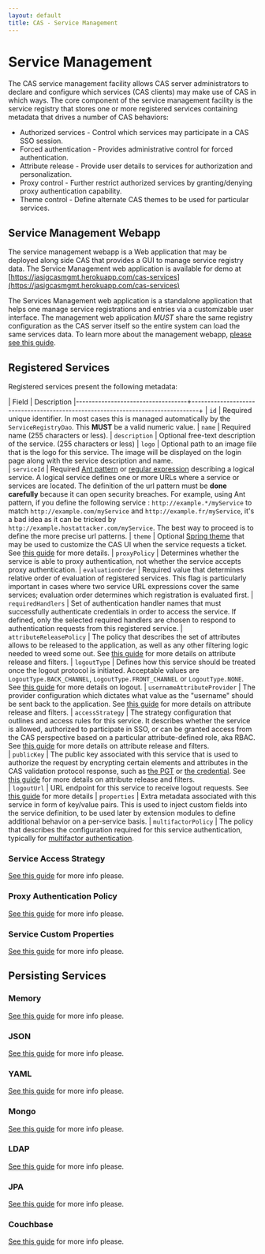 ```yaml
---
layout: default
title: CAS - Service Management
---
```


# Service Management

The CAS service management facility allows CAS server administrators to declare and configure which services
(CAS clients) may make use of CAS in which ways. The core component of the service management facility is the
service registry that stores one or more registered services
containing metadata that drives a number of CAS behaviors:

* Authorized services - Control which services may participate in a CAS SSO session.
* Forced authentication - Provides administrative control for forced authentication.
* Attribute release - Provide user details to services for authorization and personalization.
* Proxy control - Further restrict authorized services by granting/denying proxy authentication capability.
* Theme control - Define alternate CAS themes to be used for particular services.

## Service Management Webapp

The service management webapp is a Web application that may be deployed along side CAS that provides a GUI
to manage service registry data. The Service Management web application is available for demo at [https://jasigcasmgmt.herokuapp.com/cas-services](https://jasigcasmgmt.herokuapp.com/cas-services)

The Services Management web application is a standalone application that helps one manage service registrations and
entries via a customizable user interface. The management web application *MUST* share the same registry configuration as
the CAS server itself so the entire system can load the same services data. To learn more about the management webapp,
[please see this guide](Installing-ServicesMgmt-Webapp.html).

## Registered Services

Registered services present the following metadata:

| Field                             | Description
|-----------------------------------+--------------------------------------------------------------------------------+
| `id`                              | Required unique identifier. In most cases this is managed automatically by the `ServiceRegistryDao`. This **MUST** be a valid numeric value.
| `name`                            | Required name (255 characters or less).
| `description`                     | Optional free-text description of the service. (255 characters or less)
| `logo`                              | Optional path to an image file that is the logo for this service. The image will be displayed on the login page along with the service description and name.  
| `serviceId`                       | Required [Ant pattern](http://ant.apache.org/manual/dirtasks.html#patterns) or [regular expression](http://docs.oracle.com/javase/tutorial/essential/regex/) describing a logical service. A logical service defines one or more URLs where a service or services are located. The definition of the url pattern must be **done carefully** because it can open security breaches. For example, using Ant pattern, if you define the following service : `http://example.*/myService` to match `http://example.com/myService` and `http://example.fr/myService`, it's a bad idea as it can be tricked by `http://example.hostattacker.com/myService`. The best way to proceed is to define the more precise url patterns.
| `theme`                           | Optional [Spring theme](http://static.springsource.org/spring/docs/3.2.x/spring-framework-reference/html/mvc.html#mvc-themeresolver) that may be used to customize the CAS UI when the service requests a ticket. See [this guide](User-Interface-Customization.html) for more details.
| `proxyPolicy`                     | Determines whether the service is able to proxy authentication, not whether the service accepts proxy authentication.
| `evaluationOrder`                 | Required value that determines relative order of evaluation of registered services. This flag is particularly important in cases where two service URL expressions cover the same services; evaluation order determines which registration is evaluated first.
| `requiredHandlers`                | Set of authentication handler names that must successfully authenticate credentials in order to access the service. If defined, only the selected required handlers are chosen to respond to authentication requests from this registered service.
| `attributeReleasePolicy`          | The policy that describes the set of attributes allows to be released to the application, as well as any other filtering logic needed to weed some out. See [this guide](../integration/Attribute-Release.html) for more details on attribute release and filters.
| `logoutType`                      | Defines how this service should be treated once the logout protocol is initiated. Acceptable values are `LogoutType.BACK_CHANNEL`, `LogoutType.FRONT_CHANNEL` or `LogoutType.NONE`. See [this guide](Logout-Single-Signout.html) for more details on logout.
| `usernameAttributeProvider`       | The provider configuration which dictates what value as the "username" should be sent back to the application. See [this guide](../integration/Attribute-Release.html) for more details on attribute release and filters.
| `accessStrategy`                  | The strategy configuration that outlines and access rules for this service. It describes whether the service is allowed, authorized to participate in SSO, or can be granted access from the CAS perspective based on a particular attribute-defined role, aka RBAC. See [this guide](../integration/Attribute-Release.html) for more details on attribute release and filters.  
| `publicKey`                  		| The public key associated with this service that is used to authorize the request by encrypting certain elements and attributes in the CAS validation protocol response, such as [the PGT](Configuring-Proxy-Authentication.html) or [the credential](../integration/ClearPass.html). See [this guide](../integration/Attribute-Release.html) for more details on attribute release and filters.  
| `logoutUrl`                  		| URL endpoint for this service to receive logout requests. See [this guide](Logout-Single-Signout.html) for more details
| `properties`                  	| Extra metadata associated with this service in form of key/value pairs. This is used to inject custom fields into the service definition, to be used later by extension modules to define additional behavior on a per-service basis.
| `multifactorPolicy`           	| The policy that describes the configuration required for this service authentication, typically for [multifactor authentication](Configuring-Multifactor-Authentication.html).


### Service Access Strategy

[See this guide](Configuring-Service-Access-Strategy.html) for more info please.

### Proxy Authentication Policy

[See this guide](Configuring-Service-Proxy-Policy.html) for more info please.

### Service Custom Properties

[See this guide](Configuring-Service-Custom-Properties.html) for more info please.

## Persisting Services

### Memory

[See this guide](InMemory-Service-Management.html) for more info please.

### JSON

[See this guide](JSON-Service-Management.html) for more info please.

### YAML

[See this guide](YAML-Service-Management.html) for more info please.

### Mongo

[See this guide](Mongo-Service-Management.html) for more info please.

### LDAP

[See this guide](LDAP-Service-Management.html) for more info please.

### JPA

[See this guide](JPA-Service-Management.html) for more info please.

### Couchbase

[See this guide](Couchbase-Service-Management.htmll) for more info please.
